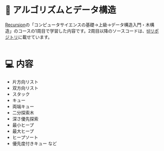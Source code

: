 # 📍 アルゴリズムとデータ構造
[Recursion](https://recursionist.io/)の「コンピュータサイエンスの基礎→上級→データ構造入門・木構造」のコースの1周目で学習した内容です。2周目以降のソースコードは、[tilリポジトリ](https://github.com/zakzackr/til/algorithms-and-data-structures/)に載せています。  
<br>   
   
# 💻 内容　
* 片方向リスト
* 双方向リスト
* スタック
* キュー
* 両端キュー
* 二分探索木
* 深さ優先探索
* 最小ヒープ
* 最大ヒープ
* ヒープソート
* 優先度付きキュー など
